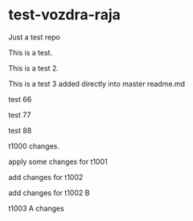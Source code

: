 # test-vozdra-raja
Just a test repo

This is a test.

This is a test 2.

This is a test 3 added directly into master readme.md

test 66

test 77

test 88

t1000 changes.

apply some changes for t1001

add changes for t1002

add changes for t1002 B

t1003 A changes


